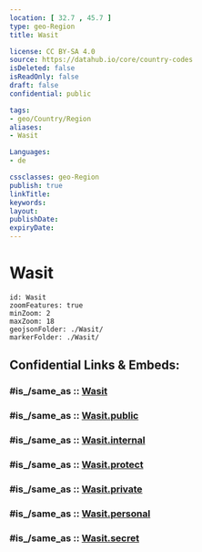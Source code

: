 ```yaml
---
location: [ 32.7 , 45.7 ] 
type: geo-Region
title: Wasit

license: CC BY-SA 4.0
source: https://datahub.io/core/country-codes
isDeleted: false
isReadOnly: false
draft: false
confidential: public

tags:
- geo/Country/Region
aliases:
- Wasit

Languages:
- de

cssclasses: geo-Region
publish: true
linkTitle: 
keywords: 
layout: 
publishDate: 
expiryDate: 
---
```


# Wasit

```leaflet
id: Wasit
zoomFeatures: true 
minZoom: 2 
maxZoom: 18
geojsonFolder: ./Wasit/
markerFolder: ./Wasit/
```


## Confidential Links & Embeds: 

### #is_/same_as :: [Wasit](/_Standards/Earth/Continent/Asia/Asia~West/Iraq/Provinces~Iraq/Wasit.md) 

### #is_/same_as :: [Wasit.public](/_public/Earth/Continent/Asia/Asia~West/Iraq/Provinces~Iraq/Wasit.public.md) 

### #is_/same_as :: [Wasit.internal](/_internal/Earth/Continent/Asia/Asia~West/Iraq/Provinces~Iraq/Wasit.internal.md) 

### #is_/same_as :: [Wasit.protect](/_protect/Earth/Continent/Asia/Asia~West/Iraq/Provinces~Iraq/Wasit.protect.md) 

### #is_/same_as :: [Wasit.private](/_private/Earth/Continent/Asia/Asia~West/Iraq/Provinces~Iraq/Wasit.private.md) 

### #is_/same_as :: [Wasit.personal](/_personal/Earth/Continent/Asia/Asia~West/Iraq/Provinces~Iraq/Wasit.personal.md) 

### #is_/same_as :: [Wasit.secret](/_secret/Earth/Continent/Asia/Asia~West/Iraq/Provinces~Iraq/Wasit.secret.md)

